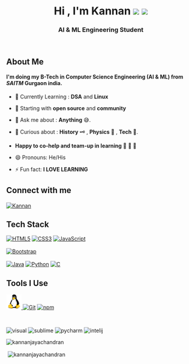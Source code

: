 <h1 align="center">Hi , I'm Kannan <img src="https://media.giphy.com/media/hvRJCLFzcasrR4ia7z/giphy.gif" width="28"> <img src="https://emojis.slackmojis.com/emojis/images/1531849430/4246/blob-sunglasses.gif?1531849430" width="28"/></h3></h1>
<h3 align="center">AI & ML Engineering Student</h3>
<br>

##   About Me

<h4>  I'm doing my B-Tech in Computer Science Engineering (AI & ML) from <i>SAITM</i> Gurgaon india. </h4>


- 🌱 Currently Learning : **DSA** and **Linux**

- 👾 Starting with **open source** and **community**

- 💬 Ask me about : **Anything** 😅.


-  🤔 Curious about :  **History** 🗝️ , **Physics** 🐧 , **Tech** 🤔.

 
- **Happy to co-help and team-up in learning** 🥇 🥈 🥉

- 😄 Pronouns: He/His


- ⚡ Fun fact: **I LOVE LEARNING**


## Connect with me
<p align="centre">
<a href="https://twitter.com/kannanj362" target="blank"><img align="center" src="https://raw.githubusercontent.com/rahuldkjain/github-profile-readme-generator/master/src/images/icons/Social/twitter.svg" alt="Kannan" height="30" width="40" /></a>
</p>

## Tech Stack
<a href="https://www.w3.org/TR/html5/" title="HTML5"><img src="https://github.com/get-icon/geticon/raw/master/icons/html-5.svg" alt="HTML5" width="40px" height="40px"></a>
<a href="https://www.w3.org/TR/CSS/" title="CSS3"><img src="https://github.com/get-icon/geticon/raw/master/icons/css-3.svg" alt="CSS3" width="40px" height="40px"></a>
<a href="https://developer.mozilla.org/en-US/docs/Web/JavaScript" title="JavaScript"><img src="https://github.com/get-icon/geticon/raw/master/icons/javascript.svg" alt="JavaScript" width="40px" height="40px"></a>
<br>
<br>
<a href="https://getbootstrap.com/" title="Bootstrap"><img src="https://github.com/get-icon/geticon/raw/master/icons/bootstrap.svg" alt="Bootstrap" width="40px" height="40px"></a>
<br>
<br>
<a href="https://www.java.com/" title="Java"><img src="https://github.com/get-icon/geticon/raw/master/icons/java.svg" alt="Java" width="40px" height="40px"></a>
<a href="https://www.python.org/" title="Python"><img src="https://github.com/get-icon/geticon/raw/master/icons/python.svg" alt="Python" width="40px" height="40px"></a>
<a href="https://en.wikipedia.org/wiki/C_(programming_language)" title="C"><img src="https://github.com/get-icon/geticon/raw/master/icons/c.svg" alt="C" width="40px" height="40px"></a>
<br>

## Tools I Use
<p align="left"> <a href="https://www.linux.org/" target="_blank"> <img src="https://raw.githubusercontent.com/devicons/devicon/master/icons/linux/linux-original.svg" alt="linux" width="40" height="40"/> </a> 
<a href="https://git-scm.com/" title="Git"><img src="https://github.com/get-icon/geticon/raw/master/icons/git-icon.svg" alt="Git" width="40px" height="40px"></a>
<a href="https://www.npmjs.com/" title="npm"><img src="https://github.com/get-icon/geticon/raw/master/icons/npm.svg" alt="npm" width="40px" height="40px"></a>
</p>

<br>

![visual](https://img.shields.io/badge/Visual_Studio_Code-0078D4?style=for-the-badge&logo=visual%20studio%20code&logoColor=white)
![sublime](https://img.shields.io/badge/sublime_text-%23575757.svg?&style=for-the-badge&logo=sublime-text&logoColor=important)
![pycharm](https://img.shields.io/badge/PyCharm-000000.svg?&style=for-the-badge&logo=PyCharm&logoColor=white)
![intelij](https://img.shields.io/badge/IntelliJIDEA-000000.svg?style=for-the-badge&logo=intellij-idea&logoColor=white)

<p align="left"> <img src="https://komarev.com/ghpvc/?username=kannanjayachandran&label=Profile%20views&color=0e75b6&style=flat" alt="kannanjayachandran" /> </p>
<p>&nbsp;<img align="center" src="https://github-readme-stats.vercel.app/api?username=kannanjayachandran&show_icons=true&locale=en" alt="kannanjayachandran" /></p>


